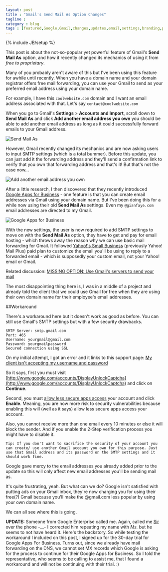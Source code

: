 ```yaml
---
layout: post
title : "Gmail's Send Mail As Option Changes"
tagline : 
category : blog
tags : [featured,Google,Gmail,changes,updates,email,settings,branding,premium]
---
```

{% include JB/setup %}

This post is about the not-so-popular yet powerful feature of Gmail's **Send Mail As** option, and how it recently changed its mechanics of using it from *free to proprietary*.

Many of you probably aren't aware of this but I've been using this feature for awhile until recently. When you have a domain name and your domain registrar offers free mail forwarding, you can use your Gmail to send as your preferred email address using your domain name.

For example, I have this `coolwebsite.com` domain and I want an email address associated with that. Let's say `contact@coolwebsite.com`

When you go to Gmail's **Settings** > **Accounts and Import**, scroll down to **Send Mail As** and click **Add another email address you own** you should be able to add another email address as long as it could successfully forward emails to your Gmail address.

![Send Mail As](http://i.imgur.com/TnJBK3Q.jpg)

However, Gmail recently changed its mechanics and are now asking users to input SMTP settings (which is a total bummer). Before this update, you can just add it the forwarding address and they'll send a confirmation link to verify that you own that forwarding address and that's it! But that's not the case now...

![Add another email address you own](http://i.imgur.com/BVqgYpd.jpg)

After a little research, I then discovered that they recently introduced [Google Apps for Business](http://www.google.com.ph/intx/en_ph/enterprise/apps/business/) - one feature is that you can create email addresses via Gmail using your domain name. But I've been doing this for a while now using their old **Send Mail As** settings. Even my `@gianfaye.com` email addresses are directed to my Gmail.

![Google Apps for Business](http://i.imgur.com/okTzIfo.jpg)

With the new settings, the user is now required to add SMTP settings to move on with the **Send Mail As** option, they have to get and pay for email hosting - which throws away the reason why we can use basic mail forwarding for Gmail. It followed [Yahoo!'s Small Business](https://smallbusiness.yahoo.com/email) (previously Yahoo! Mail Plus) paid plan to customize the email you'll be using to reply to a forwarded email - which is supposedly your custom email, not your Yahoo! email or Gmail. 

Related discussion: [MISSING OPTION: Use Gmail's servers to send your mail](https://productforums.google.com/forum/#!msg/gmail/B0Lqlwmm8Bc/pgLAySuVURgJ)

The most disappointing thing here is, I was in a middle of a project and already told the client that we could use Gmail for free when they are using their own domain name for their employee's email addresses. 

##Workaround

There's a workaround here but it doesn't work as good as before. You can still use Gmail's SMTP settings but with a few security drawbacks.

	SMTP Server: smtp.gmail.com
	Port: 465
	Username: yourgmail@gmail.com
	Password: yourgmailpassword
	Secured connection using SSL

On my initial attempt, I got an error and it links to this support page: [My client isn't accepting my username and password](https://support.google.com/mail/answer/78754)

So it says, first you must visit [http://www.google.com/accounts/DisplayUnlockCaptcha](http://www.google.com/accounts/DisplayUnlockCaptcha) and click on **Continue**.

Second, you must [allow less secure apps access](https://support.google.com/accounts/answer/6010255) your account and click **Enable**. Meaning, you are now more risk to security vulnerabilities because enabling this will (well as it says) allow less secure apps access your account.

Also, you cannot receive more than one email every 10 minutes or else it will block the sender. And if you enable the 2-Step verification process you might have to disable it.

	Tip: If you don't want to sacrifice the security of your account you can create/ use another Gmail account you own for this purpose. Just use that Gmail address and its password on the SMTP settings and it should work fine.

Google gave mercy to the email addresses you already added prior to the update so this will only affect new email addresses you'll be sending mail as.

It's quite frustrating, yeah. But what can we do? Google isn't satisfied with putting ads on your Gmail inbox, they're now charging you for using their free(?) Gmail because you'll make the @gmail.com less popular by using your own domain name. 

We can all see where this is going.

**UPDATE:** Someone from Google Enterprise called me. Again, called me [Sir](/bio) over the phone -__- I corrected him repeating my name with *Ms.* but he seems to not have heard it. Here's the backstory. So while testing the workaround I included on this post, I signed up for the 30-day trial for Google Apps For Business. Turns out, since we already have mail forwarding on the DNS, we cannot set MX records which Google is asking for the process to continue for their Google Apps for Business. So I told the representative, who seems to be calling to assist me, that I found a workaround and will not be continuing with their trial. :)